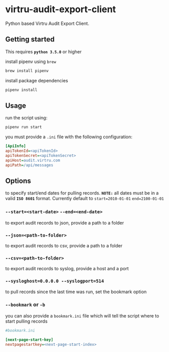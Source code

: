 # virtru-audit-export-client

Python based Virtru Audit Export Client.

## Getting started
This requires **`python 3.5.0`** or higher

install pipenv using `brew`

```bash 
brew install pipenv
````

install package dependencies

```bash
pipenv install
```

## Usage

run the script using:

```bash
pipenv run start
```

you must provide a `.ini` file with the following configuration:

```ini
[ApiInfo]
apiTokenId=<apiTokenId>
apiTokenSecret=<apiTokenSecret>
apiHost=audit.virtru.com
apiPath=/api/messages
```

## Options
to specify start/end dates for pulling records.  **`NOTE:`** all dates must be in a valid **`ISO 8601`** format. Currently default to `start=2010-01-01` `end=2100-01-01`

### `--start=<start-date>`  `--end=<end-date>`

to export audit records to json, provide a path to a folder

### `--json=<path-to-folder>`

to export audit records to csv, provide a path to a folder

### `--csv=<path-to-folder>`

to export audit records to syslog, provide a host and a port

### `--sysloghost=0.0.0.0 --syslogport=514`

to pull records since the last time was run, set the bookmark option

### `--bookmark` or `-b`

you can also provide a `bookmark.ini` file which will tell the script where to start pulling records

```ini
#bookmark.ini

[next-page-start-key]
nextpagestartkey=<next-page-start-index>

```